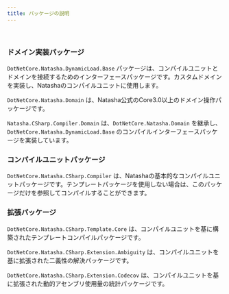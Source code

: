 ```yaml
---
title: パッケージの説明
---
```


<br/>

### ドメイン実装パッケージ

`DotNetCore.Natasha.DynamicLoad.Base` パッケージは、コンパイルユニットとドメインを接続するためのインターフェースパッケージです。カスタムドメインを実装し、Natashaのコンパイルユニットに使用します。

`DotNetCore.Natasha.Domain` は、Natasha公式のCore3.0以上のドメイン操作パッケージです。

`Natasha.CSharp.Compiler.Domain` は、`DotNetCore.Natasha.Domain` を継承し、`DotNetCore.Natasha.DynamicLoad.Base` のコンパイルインターフェースパッケージを実装しています。

### コンパイルユニットパッケージ

`DotNetCore.Natasha.CSharp.Compiler` は、Natashaの基本的なコンパイルユニットパッケージです。テンプレートパッケージを使用しない場合は、このパッケージだけを参照してコンパイルすることができます。

### 拡張パッケージ

`DotNetCore.Natasha.CSharp.Template.Core` は、コンパイルユニットを基に構築されたテンプレートコンパイルパッケージです。

`DotNetCore.Natasha.CSharp.Extension.Ambiguity` は、コンパイルユニットを基に拡張された二義性の解決パッケージです。

`DotNetCore.Natasha.CSharp.Extension.Codecov` は、コンパイルユニットを基に拡張された動的アセンブリ使用量の統計パッケージです。
